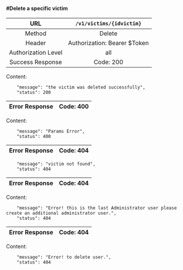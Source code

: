 #### #Delete a specific victim

|URL | `/v1/victims/{idvictim}`  |
|:-:|:-:|
|  Method  |Delete|
|  Header  | Authorization: Bearer $Token|
|  Authorization Level | all |
|Success Response | Code: 200  |

Content:

        "message": "the victim was deleted successfully",
        "status": 200

| Error Response | Code: 400  |
|:-:|:-:|

Content:

        "message": "Params Error",
        "status": 400

| Error Response | Code: 404  |
|:-:|:-:|

        "message": "victim not found",
        "status": 404

| Error Response | Code: 404  |
|:-:|:-:|

Content:

        "message": "Error! this is the last Administrator user please create an additional administrator user.",
        "status": 404

| Error Response | Code: 404  |
|:-:|:-:|

Content:

        "message": "Error! to delete user.",
        "status": 404
